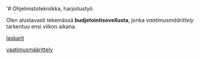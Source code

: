'# Ohjelmistotekniikka, harjoitustyö

Olen alustavasti tekemässä **budjetointisovellusta**, jonka *vaatimusmäärittely* tarkentuu ensi viikon aikana.

[laskarit](laskarit/)

[vaatimusmäärittely](dokumentaatio/vaatimusmaarittely.md)
